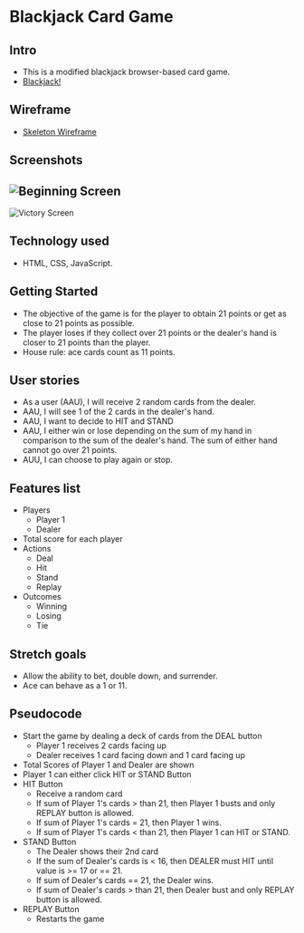 # Blackjack Card Game

## Intro
* This is a modified blackjack browser-based card game. 
* [Blackjack!](https://robified.github.io/unit-1-project/)

## Wireframe
* [Skeleton Wireframe](https://i.imgur.com/Cuypo1G.jpg)

## Screenshots
![Beginning Screen](https://i.imgur.com/tF9PxwS.png)
---
![Victory Screen](https://i.imgur.com/nq9PDmI.png)

## Technology used
* HTML, CSS, JavaScript.

## Getting Started
* The objective of the game is for the player to obtain 21 points or get as close to 21 points as possible. 
* The player loses if they collect over 21 points or the dealer's hand is closer to 21 points than the player.
* House rule: ace cards count as 11 points.

## User stories
* As a user (AAU), I will receive 2 random cards from the dealer.
* AAU, I will see 1 of the 2 cards in the dealer's hand.
* AAU, I want to decide to HIT and STAND
* AAU, I either win or lose depending on the sum of my hand in comparison to the sum of the dealer's hand. The sum of either hand cannot go over 21 points.
* AUU, I can choose to play again or stop.

## Features list
* Players
	* Player 1 
	* Dealer
* Total score for each player
* Actions
	* Deal
	* Hit
	* Stand
	* Replay
* Outcomes 
	* Winning
	* Losing
	* Tie

## Stretch goals 
* Allow the ability to bet, double down, and surrender.
* Ace can behave as a 1 or 11.

## Pseudocode
* Start the game by dealing a deck of cards from the DEAL button
	* Player 1 receives 2 cards facing up
	* Dealer receives 1 card facing down and 1 card facing up
* Total Scores of Player 1 and Dealer are shown
* Player 1 can either click HIT or STAND Button
* HIT Button
	* Receive a random card
	* If sum of Player 1's cards > than 21, then Player 1 busts and only REPLAY button is allowed.
	* If sum of Player 1's cards = 21, then Player 1 wins.
	* If sum of Player 1's cards < than 21, then Player 1 can HIT or STAND.
* STAND Button
	* The Dealer shows their 2nd card
	* If the sum of Dealer's cards is < 16, then DEALER must HIT until value is >= 17 or == 21.
	* If sum of Dealer's cards == 21, the Dealer wins.
	* If sum of Dealer's cards > than 21, then Dealer bust and only REPLAY button is allowed.
* REPLAY Button
	* Restarts the game